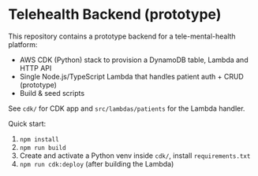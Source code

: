 # Telehealth Backend (prototype)

This repository contains a prototype backend for a tele-mental-health platform:
- AWS CDK (Python) stack to provision a DynamoDB table, Lambda and HTTP API
- Single Node.js/TypeScript Lambda that handles patient auth + CRUD (prototype)
- Build & seed scripts

See `cdk/` for CDK app and `src/lambdas/patients` for the Lambda handler.

Quick start:
1. `npm install`
2. `npm run build`
3. Create and activate a Python venv inside `cdk/`, install `requirements.txt`
4. `npm run cdk:deploy` (after building the Lambda)

